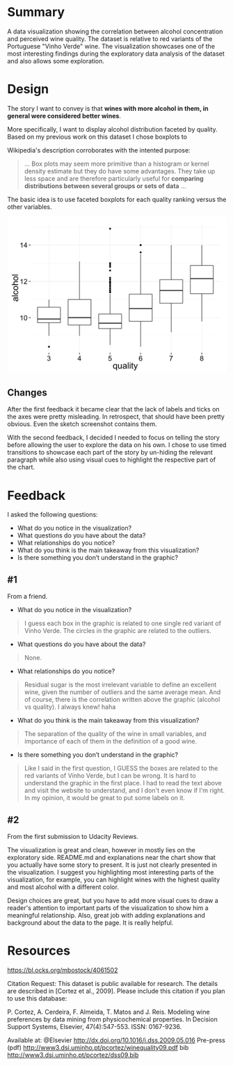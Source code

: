# Summary

A data visualization showing the correlation between alcohol concentration and
perceived wine quality.
The dataset is relative to red variants of the Portuguese "Vinho Verde" wine.
The visualization showcases one of the most interesting findings during the
exploratory data analysis of the dataset and also allows some exploration.

# Design

The story I want to convey is that **wines with more alcohol in them, in general
were considered better wines**.

More specifically, I want to display alcohol distribution faceted by quality. Based on my previous work on this dataset I chose boxplots to

Wikipedia's description corroborates with the intented purpose:

> ... Box plots may seem more primitive than a histogram or kernel density estimate but they do have some advantages. They take up less space and are therefore particularly useful for **comparing distributions between several groups or sets of data** ...

The basic idea is to use faceted boxplots for each quality ranking versus the
other variables.

![Sketch](/sketch.png?raw=true "Sketch")

## Changes

After the first feedback it became clear that the lack of labels and ticks on the axes were pretty misleading.
In retrospect, that should have been pretty obvious. Even the sketch screenshot contains them.

With the second feedback, I decided I needed to focus on telling the story before allowing the user to explore the data on his own. I chose to use timed transitions to showcase each part of the story by un-hiding the relevant paragraph while also using visual cues to highlight the respective part of the chart.

# Feedback

I asked the following questions:

* What do you notice in the visualization?
* What questions do you have about the data?
* What relationships do you notice?
* What do you think is the main takeaway from this visualization?
* Is there something you don’t understand in the graphic?

## #1

From a friend.

* What do you notice in the visualization?
> I guess each box in the graphic is related to one single red variant of Vinho Verde. The circles in the graphic are related to the outliers.
* What questions do you have about the data?
> None.
* What relationships do you notice?
> Residual sugar is the most irrelevant variable to define an excellent wine, given the number of outliers and the same average mean. And of course, there is the correlation written above the graphic (alcohol vs quality). I always knew! haha
* What do you think is the main takeaway from this visualization?
> The separation of the quality of the wine in small variables, and importance of each of them in the definition of a good wine.
* Is there something you don’t understand in the graphic?
> Like I said in the first question, I GUESS the boxes are related to the red variants of Vinho Verde, but I can be wrong. It is hard to understand the graphic in the first place. I had to read the text above and visit the website to understand, and I don't even know if I'm right. In my opinion, it would be great to put some labels on it.

## #2

From the first submission to Udacity Reviews.

The visualization is great and clean, however in mostly lies on the exploratory side. README.md and explanations near the chart show that you actually have some story to present. It is just not clearly presented in the visualization. I suggest you highlighting most interesting parts of the visualization, for example, you can highlight wines with the highest quality and most alcohol with a different color.

Design choices are great, but you have to add more visual cues to draw a reader's attention to important parts of the visualization to show him a meaningful relationship.
Also, great job with adding explanations and background about the data to the page. It is really helpful.

# Resources

https://bl.ocks.org/mbostock/4061502

Citation Request:
  This dataset is public available for research. The details are described in [Cortez et al., 2009].
  Please include this citation if you plan to use this database:

  P. Cortez, A. Cerdeira, F. Almeida, T. Matos and J. Reis.
  Modeling wine preferences by data mining from physicochemical properties.
  In Decision Support Systems, Elsevier, 47(4):547-553. ISSN: 0167-9236.

  Available at: @Elsevier http://dx.doi.org/10.1016/j.dss.2009.05.016
                Pre-press (pdf) http://www3.dsi.uminho.pt/pcortez/winequality09.pdf
                bib http://www3.dsi.uminho.pt/pcortez/dss09.bib
